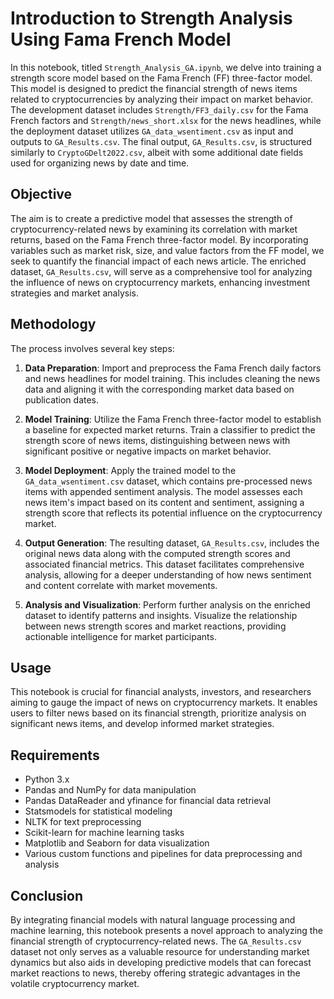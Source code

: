 # Introduction to Strength Analysis Using Fama French Model

In this notebook, titled `Strength_Analysis_GA.ipynb`, we delve into training a strength score model based on the Fama French (FF) three-factor model. This model is designed to predict the financial strength of news items related to cryptocurrencies by analyzing their impact on market behavior. The development dataset includes `Strength/FF3_daily.csv` for the Fama French factors and `Strength/news_short.xlsx` for the news headlines, while the deployment dataset utilizes `GA_data_wsentiment.csv` as input and outputs to `GA_Results.csv`. The final output, `GA_Results.csv`, is structured similarly to `CryptoGDelt2022.csv`, albeit with some additional date fields used for organizing news by date and time.

## Objective

The aim is to create a predictive model that assesses the strength of cryptocurrency-related news by examining its correlation with market returns, based on the Fama French three-factor model. By incorporating variables such as market risk, size, and value factors from the FF model, we seek to quantify the financial impact of each news article. The enriched dataset, `GA_Results.csv`, will serve as a comprehensive tool for analyzing the influence of news on cryptocurrency markets, enhancing investment strategies and market analysis.

## Methodology

The process involves several key steps:

1. **Data Preparation**: Import and preprocess the Fama French daily factors and news headlines for model training. This includes cleaning the news data and aligning it with the corresponding market data based on publication dates.

2. **Model Training**: Utilize the Fama French three-factor model to establish a baseline for expected market returns. Train a classifier to predict the strength score of news items, distinguishing between news with significant positive or negative impacts on market behavior.

3. **Model Deployment**: Apply the trained model to the `GA_data_wsentiment.csv` dataset, which contains pre-processed news items with appended sentiment analysis. The model assesses each news item's impact based on its content and sentiment, assigning a strength score that reflects its potential influence on the cryptocurrency market.

4. **Output Generation**: The resulting dataset, `GA_Results.csv`, includes the original news data along with the computed strength scores and associated financial metrics. This dataset facilitates comprehensive analysis, allowing for a deeper understanding of how news sentiment and content correlate with market movements.

5. **Analysis and Visualization**: Perform further analysis on the enriched dataset to identify patterns and insights. Visualize the relationship between news strength scores and market reactions, providing actionable intelligence for market participants.

## Usage

This notebook is crucial for financial analysts, investors, and researchers aiming to gauge the impact of news on cryptocurrency markets. It enables users to filter news based on its financial strength, prioritize analysis on significant news items, and develop informed market strategies.

## Requirements

- Python 3.x
- Pandas and NumPy for data manipulation
- Pandas DataReader and yfinance for financial data retrieval
- Statsmodels for statistical modeling
- NLTK for text preprocessing
- Scikit-learn for machine learning tasks
- Matplotlib and Seaborn for data visualization
- Various custom functions and pipelines for data preprocessing and analysis

## Conclusion

By integrating financial models with natural language processing and machine learning, this notebook presents a novel approach to analyzing the financial strength of cryptocurrency-related news. The `GA_Results.csv` dataset not only serves as a valuable resource for understanding market dynamics but also aids in developing predictive models that can forecast market reactions to news, thereby offering strategic advantages in the volatile cryptocurrency market.

